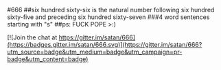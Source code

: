 #666
##six hundred sixty-six is the natural number following six hundred sixty-five and preceding six hundred sixty-seven
###4 word sentences starting with "s"
##ps: FUCK POPE >:)

[![Join the chat at https://gitter.im/satan/666](https://badges.gitter.im/satan/666.svg)](https://gitter.im/satan/666?utm_source=badge&utm_medium=badge&utm_campaign=pr-badge&utm_content=badge)
